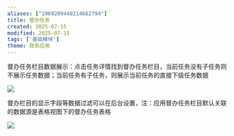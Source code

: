 ```yaml
---
aliases: ["1969209440214662794"]
title: 督办任务
created: 2025-07-15
modified: 2025-07-15
tags: ['基础模块']
theme: 政务应用
---
```


督办任务栏目数据展示：点击任务详情找到督办任务栏目，当前任务没有子任务则不展示任务数据；当前任务有子任务，则展示当前任务的直接下级任务数据

![](https://myhelpdoc.oss-cn-heyuan.aliyuncs.com/mdimages/19fc080ba09b9e876fecd48a31f85cc3.jpg)

督办栏目的显示字段等数据过滤可以在后台设置，注：应用督办任务栏目默认关联的数据源是表格视图下的督办任务表格

![](https://myhelpdoc.oss-cn-heyuan.aliyuncs.com/mdimages/22129e4f58ec4d1997d3fe1a194bad1d.jpg)

